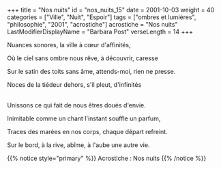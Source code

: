 +++
title = "Nos nuits"
id = "nos_nuits_15"
date = 2001-10-03
weight = 40
categories = ["Ville", "Nuit", "Espoir"]
tags = ["ombres et lumières", "philosophie", "2001", "acrostiche"]
acrostiche = "Nos nuits"
LastModifierDisplayName = "Barbara Post"
verseLength = 14
+++

Nuances sonores, la ville à cœur d'affinités,

Où le ciel sans ombre nous rêve, à découvrir, caresse

Sur le satin des toits sans âme, attends-moi, rien ne presse.

Noces de la tiédeur dehors, s'il pleut, d'infinités

 \
Unissons ce qui fait de nous êtres doués d'envie.

Inimitable comme un chant l'instant souffle un parfum,

Traces des marées en nos corps, chaque départ refreint.

Sur le bord, à la rive, abîme, à l'aube une autre vie.

{{% notice style="primary" %}}
Acrostiche : Nos nuits
{{% /notice %}}

